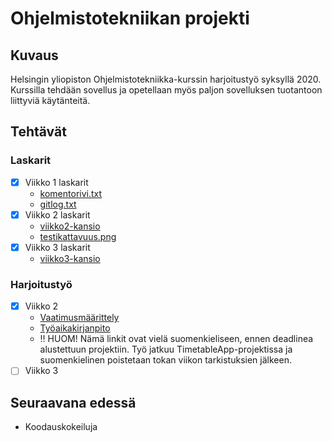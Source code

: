 # Ohjelmistotekniikan projekti

## Kuvaus
Helsingin yliopiston Ohjelmistotekniikka-kurssin harjoitustyö syksyllä 2020. Kurssilla tehdään sovellus ja opetellaan myös paljon sovelluksen tuotantoon liittyviä käytänteitä.

## Tehtävät

### Laskarit
- [x] Viikko 1 laskarit
    * [komentorivi.txt](https://github.com/makitzei/ot-harjoitustyo2020/blob/master/laskarit/viikko1/komentorivi.txt)
    * [gitlog.txt](https://github.com/makitzei/ot-harjoitustyo2020/blob/master/laskarit/viikko1/gitlog.txt)
- [x] Viikko 2 laskarit
    * [viikko2-kansio](https://github.com/makitzei/ot-harjoitustyo2020/tree/master/laskarit/viikko2)
    * [testikattavuus.png](https://github.com/makitzei/ot-harjoitustyo2020/blob/master/laskarit/viikko2/testikattavuus_screenshot.png)
- [x] Viikko 3 laskarit
    * [viikko3-kansio](https://github.com/makitzei/ot-harjoitustyo2020/tree/master/laskarit/viikko3)

### Harjoitustyö
- [x] Viikko 2
    * [Vaatimusmäärittely](https://github.com/makitzei/ot-harjoitustyo2020/blob/master/LukujarjestysSovellus/dokumentaatio/vaatimusmaarittely.md)
    * [Työaikakirjanpito](https://github.com/makitzei/ot-harjoitustyo2020/blob/master/LukujarjestysSovellus/dokumentaatio/tuntikirjanpito.md)
    * :bangbang: HUOM! Nämä linkit ovat vielä suomenkieliseen, ennen deadlinea alustettuun projektiin. Työ jatkuu TimetableApp-projektissa ja suomenkielinen poistetaan tokan viikon tarkistuksien jälkeen.
- [ ] Viikko 3

## Seuraavana edessä
* Koodauskokeiluja
